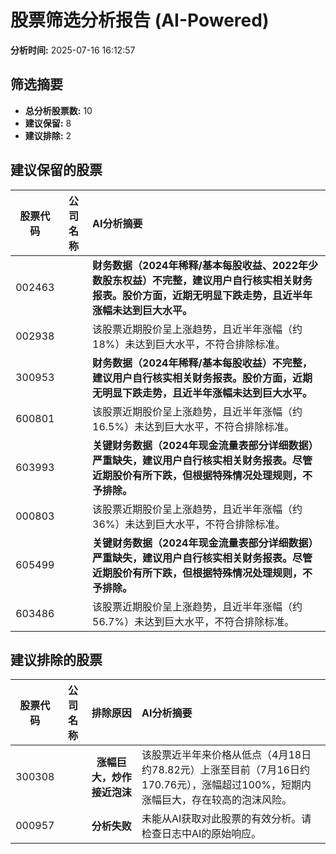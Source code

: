 # 股票筛选分析报告 (AI-Powered)

**分析时间:** 2025-07-16 16:12:57

## 筛选摘要

- **总分析股票数:** 10
- **建议保留:** 8
- **建议排除:** 2

## 建议保留的股票

| 股票代码 | 公司名称 | AI分析摘要 |
|:---:|:---:|:---|
| 002463 |  | **财务数据（2024年稀释/基本每股收益、2022年少数股东权益）不完整，建议用户自行核实相关财务报表。股价方面，近期无明显下跌走势，且近半年涨幅未达到巨大水平。** |
| 002938 |  | 该股票近期股价呈上涨趋势，且近半年涨幅（约18%）未达到巨大水平，不符合排除标准。 |
| 300953 |  | **财务数据（2024年稀释/基本每股收益）不完整，建议用户自行核实相关财务报表。股价方面，近期无明显下跌走势，且近半年涨幅未达到巨大水平。** |
| 600801 |  | 该股票近期股价呈上涨趋势，且近半年涨幅（约16.5%）未达到巨大水平，不符合排除标准。 |
| 603993 |  | **关键财务数据（2024年现金流量表部分详细数据）严重缺失，建议用户自行核实相关财务报表。尽管近期股价有所下跌，但根据特殊情况处理规则，不予排除。** |
| 000803 |  | 该股票近期股价呈上涨趋势，且近半年涨幅（约36%）未达到巨大水平，不符合排除标准。 |
| 605499 |  | **关键财务数据（2024年现金流量表部分详细数据）严重缺失，建议用户自行核实相关财务报表。尽管近期股价有所下跌，但根据特殊情况处理规则，不予排除。** |
| 603486 |  | 该股票近期股价呈上涨趋势，且近半年涨幅（约56.7%）未达到巨大水平，不符合排除标准。 |

## 建议排除的股票

| 股票代码 | 公司名称 | 排除原因 | AI分析摘要 |
|:---:|:---:|:---:|:---|
| 300308 |  | **涨幅巨大，炒作接近泡沫** | 该股票近半年来价格从低点（4月18日约78.82元）上涨至目前（7月16日约170.76元），涨幅超过100%，短期内涨幅巨大，存在较高的泡沫风险。 |
| 000957 |  | **分析失败** | 未能从AI获取对此股票的有效分析。请检查日志中AI的原始响应。 |
